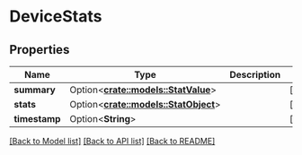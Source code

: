 # DeviceStats

## Properties

Name | Type | Description | Notes
------------ | ------------- | ------------- | -------------
**summary** | Option<[**crate::models::StatValue**](StatValue.md)> |  | [optional]
**stats** | Option<[**crate::models::StatObject**](StatObject.md)> |  | [optional]
**timestamp** | Option<**String**> |  | [optional]

[[Back to Model list]](../README.md#documentation-for-models) [[Back to API list]](../README.md#documentation-for-api-endpoints) [[Back to README]](../README.md)



